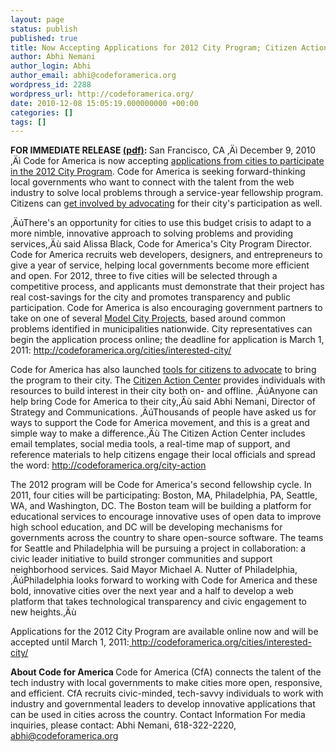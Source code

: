 ```yaml
---
layout: page
status: publish
published: true
title: Now Accepting Applications for 2012 City Program; Citizen Action Center Launched
author: Abhi Nemani
author_login: Abhi
author_email: abhi@codeforamerica.org
wordpress_id: 2288
wordpress_url: http://codeforamerica.org/
date: 2010-12-08 15:05:19.000000000 +00:00
categories: []
tags: []
---
```

<strong>FOR IMMEDIATE RELEASE <a href='http://codeforamerica.org/wp-content/uploads/2010/12/CfAPressRelease-CityOutreach2012FINAL1.pdf'>(pdf)</a>:
</strong>San Francisco, CA ‚Äì December 9, 2010 ‚Äì Code for America is now accepting <a href="http://codeforamerica.org/cities/interested-city">applications from cities to participate in the 2012 City Program</a>. Code for America is seeking forward-thinking local governments who want to connect with the talent from the web industry to solve local problems through a service-year fellowship program. Citizens can <a href="http://codeforamerica.org/city-action">get involved by advocating</a> for their city's participation as well.

‚ÄúThere's an opportunity for cities to use this budget crisis to adapt to a more nimble, innovative approach to solving problems and providing services,‚Äù said Alissa Black, Code for America's City Program Director. Code for America recruits web developers, designers, and entrepreneurs to give a year of service, helping local governments become more efficient and open. For 2012, three to five cities will be selected through a competitive process, and applicants must demonstrate that their project has real cost-savings for the city and promotes transparency and public participation. Code for America is also encouraging government partners to take on one of several <a href="http://codeforamerica.org/model-city-projects/">Model City Projects</a>, based around common problems identified in municipalities nationwide. City representatives can begin the application process online; the deadline for application is March 1, 2011: <a href="http://codeforamerica.org/cities/interested-city/">http://codeforamerica.org/cities/interested-city/</a>

Code for America has also launched <a href="http://codeforamerica.org/city-action">tools for citizens to advocate</a> to bring the program to their city. The <a href="http://codeforamerica.org/city-action">Citizen Action Center</a> provides individuals with resources to build interest in their city both on- and offline. ‚ÄúAnyone can help bring Code for America to their city,‚Äù said Abhi Nemani, Director of Strategy and Communications. ‚ÄúThousands of people have asked us for ways to support the Code for America movement, and this is a great and simple way to make a difference.‚Äù The Citizen Action Center includes email templates, social media tools, a real-time map of support, and reference materials to help citizens engage their local officials and spread the word: <a href="http://codeforamerica.org/city-action">http://codeforamerica.org/city-action</a>

The 2012 program will be Code for America's second fellowship cycle. In 2011, four cities will be participating: Boston, MA, Philadelphia, PA, Seattle, WA, and Washington, DC. The Boston team will be building a platform for educational services to encourage innovative uses of open data to improve high school education, and DC will be developing mechanisms for governments across the country to share open-source software. The teams for Seattle and Philadelphia will be pursuing a project in collaboration: a civic leader initiative to build stronger communities and support neighborhood services. Said Mayor Michael A. Nutter of Philadelphia, ‚ÄúPhiladelphia looks forward to working with Code for America and these bold, innovative cities over the next year and a half to develop a web platform that takes technological transparency and civic engagement to new heights.‚Äù

Applications for the 2012 City Program are available online now and will be accepted until March 1, 2011:<a href="http://codeforamerica.org/cities/interested-city/"> http://codeforamerica.org/cities/interested-city/</a>

<strong>About Code for America
</strong>Code for America (CfA) connects the talent of the tech industry with local governments to make cities more open, responsive, and efficient. CfA recruits civic-minded, tech-savvy individuals to work with industry and governmental leaders to develop innovative applications that can be used in cities across the country. <a href="http://codeforamerica.org/"></a>
<a href="http://codeforamerica.org/"></a>
Contact Information
For media inquiries, please contact: Abhi Nemani, 618-322-2220, <a href="mailto:abhi@codeforamerica.org">abhi@codeforamerica.org</a>
###
